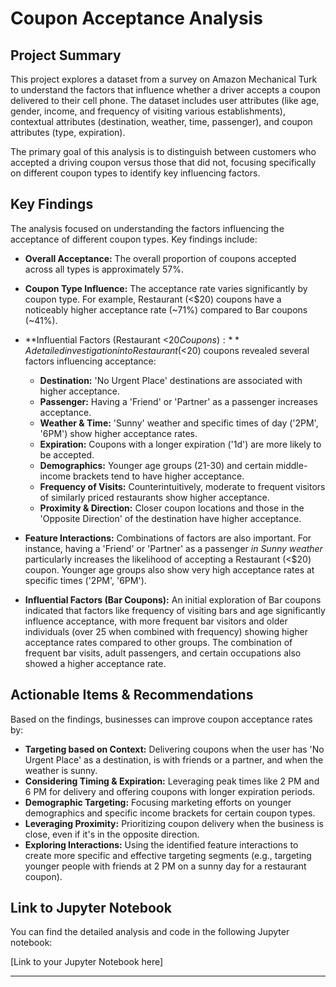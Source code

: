 # Coupon Acceptance Analysis

## Project Summary

This project explores a dataset from a survey on Amazon Mechanical Turk to understand the factors that influence whether a driver accepts a coupon delivered to their cell phone. The dataset includes user attributes (like age, gender, income, and frequency of visiting various establishments), contextual attributes (destination, weather, time, passenger), and coupon attributes (type, expiration).

The primary goal of this analysis is to distinguish between customers who accepted a driving coupon versus those that did not, focusing specifically on different coupon types to identify key influencing factors.

## Key Findings

The analysis focused on understanding the factors influencing the acceptance of different coupon types. Key findings include:

*   **Overall Acceptance:** The overall proportion of coupons accepted across all types is approximately 57%.
*   **Coupon Type Influence:** The acceptance rate varies significantly by coupon type. For example, Restaurant (<$20) coupons have a noticeably higher acceptance rate (~71%) compared to Bar coupons (~41%).
*   **Influential Factors (Restaurant <$20 Coupons):** A detailed investigation into Restaurant (<$20) coupons revealed several factors influencing acceptance:
    *   **Destination:** 'No Urgent Place' destinations are associated with higher acceptance.
    *   **Passenger:** Having a 'Friend' or 'Partner' as a passenger increases acceptance.
    *   **Weather & Time:** 'Sunny' weather and specific times of day ('2PM', '6PM') show higher acceptance rates.
    *   **Expiration:** Coupons with a longer expiration ('1d') are more likely to be accepted.
    *   **Demographics:** Younger age groups (21-30) and certain middle-income brackets tend to have higher acceptance.
    *   **Frequency of Visits:** Counterintuitively, moderate to frequent visitors of similarly priced restaurants show higher acceptance.
    *   **Proximity & Direction:** Closer coupon locations and those in the 'Opposite Direction' of the destination have higher acceptance.
*   **Feature Interactions:** Combinations of factors are also important. For instance, having a 'Friend' or 'Partner' as a passenger *in Sunny weather* particularly increases the likelihood of accepting a Restaurant (<$20) coupon. Younger age groups also show very high acceptance rates at specific times ('2PM', '6PM').

*   **Influential Factors (Bar Coupons):** An initial exploration of Bar coupons indicated that factors like frequency of visiting bars and age significantly influence acceptance, with more frequent bar visitors and older individuals (over 25 when combined with frequency) showing higher acceptance rates compared to other groups. The combination of frequent bar visits, adult passengers, and certain occupations also showed a higher acceptance rate.

## Actionable Items & Recommendations

Based on the findings, businesses can improve coupon acceptance rates by:

*   **Targeting based on Context:** Delivering coupons when the user has 'No Urgent Place' as a destination, is with friends or a partner, and when the weather is sunny.
*   **Considering Timing & Expiration:** Leveraging peak times like 2 PM and 6 PM for delivery and offering coupons with longer expiration periods.
*   **Demographic Targeting:** Focusing marketing efforts on younger demographics and specific income brackets for certain coupon types.
*   **Leveraging Proximity:** Prioritizing coupon delivery when the business is close, even if it's in the opposite direction.
*   **Exploring Interactions:** Using the identified feature interactions to create more specific and effective targeting segments (e.g., targeting younger people with friends at 2 PM on a sunny day for a restaurant coupon).

## Link to Jupyter Notebook

You can find the detailed analysis and code in the following Jupyter notebook:

[Link to your Jupyter Notebook here]

---
